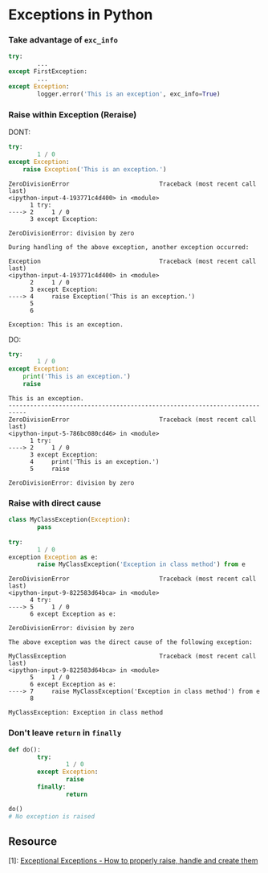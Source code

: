 # Exceptions in Python

### Take advantage of `exc_info`

```python
try:
		...
except FirstException:
		...
except Exception:
		logger.error('This is an exception', exc_info=True)
```

### Raise within Exception (Reraise)

DONT:

```python
try:
		1 / 0
except Exception:
  	raise Exception('This is an exception.') 
```

```
ZeroDivisionError                         Traceback (most recent call last)
<ipython-input-4-193771c4d400> in <module>
      1 try:
----> 2     1 / 0
      3 except Exception:

ZeroDivisionError: division by zero

During handling of the above exception, another exception occurred:

Exception                                 Traceback (most recent call last)
<ipython-input-4-193771c4d400> in <module>
      2     1 / 0
      3 except Exception:
----> 4     raise Exception('This is an exception.')
      5
      6

Exception: This is an exception.
```

DO:

```python
try:
		1 / 0
except Exception:
  	print('This is an exception.')
  	raise
```

```
This is an exception.
---------------------------------------------------------------------------
ZeroDivisionError                         Traceback (most recent call last)
<ipython-input-5-786bc080cd46> in <module>
      1 try:
----> 2     1 / 0
      3 except Exception:
      4     print('This is an exception.')
      5     raise

ZeroDivisionError: division by zero
```

###  Raise with direct cause

```python
class MyClassException(Exception):
		pass
		
try:
		1 / 0
exception Exception as e:
		raise MyClassException('Exception in class method') from e
```

```
ZeroDivisionError                         Traceback (most recent call last)
<ipython-input-9-822583d64bca> in <module>
      4 try:
----> 5     1 / 0
      6 except Exception as e:

ZeroDivisionError: division by zero

The above exception was the direct cause of the following exception:

MyClassException                          Traceback (most recent call last)
<ipython-input-9-822583d64bca> in <module>
      5     1 / 0
      6 except Exception as e:
----> 7     raise MyClassException('Exception in class method') from e
      8

MyClassException: Exception in class method
```

### Don't leave `return` in `finally`

```python
def do():
		try:
				1 / 0
		except Exception:
				raise
		finally:
				return
```

```python
do()
# No exception is raised
```

## Resource

[1]: [Exceptional Exceptions - How to properly raise, handle and create them](https://www.youtube.com/watch?v=V2fGAv2R5j8)

